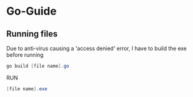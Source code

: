 # Go-Guide

## Running files
Due to anti-virus causing a 'access denied' error, I have to build the exe before running
```powershell
go build [file name].go
```
RUN
```powershell
[file name].exe
```